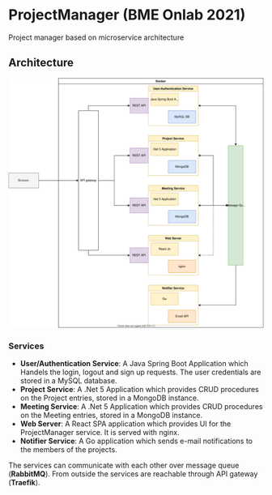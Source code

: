 # ProjectManager (BME Onlab 2021)
Project manager based on microservice architecture

## Architecture
![Diagram of the architecture](/docs/resources/project_manager.svg)
### Services
- __User/Authentication Service__: A Java Spring Boot Application which Handels the login, logout and sign up requests. The user credentials are stored in a MySQL database.
- __Project Service__: A .Net 5 Application which provides CRUD procedures on the Project entries, stored in a MongoDB instance.
- __Meeting Service__: A .Net 5 Application which provides CRUD procedures on the Meeting entries, stored in a MongoDB instance.
- __Web Server__: A React SPA application which provides UI for the ProjectManager service. It is served with nginx.
- __Notifier Service__: A Go application which sends e-mail notifications to the members of the projects.

The services can communicate with each other over message queue (__RabbitMQ__). From outside the services are reachable through API gateway (__Traefik__).